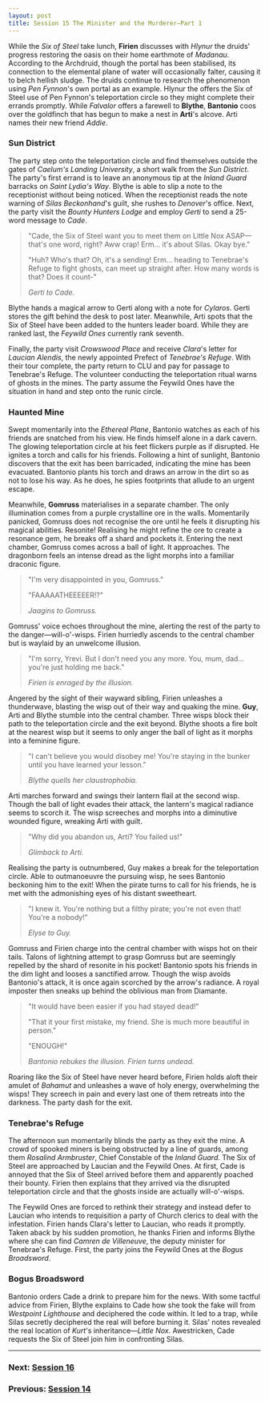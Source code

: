```yaml
---
layout: post
title: Session 15 The Minister and the Murderer—Part 1
---
```


While the *Six of Steel* take lunch, **Firien** discusses with *Hlynur* the druids' progress restoring the oasis on their home earthmote of *Madanau*. According to the Archdruid, though the portal has been stabilised, its connection to the elemental plane of water will occasionally falter, causing it to belch hellish sludge. The druids continue to research the phenomenon using *Pen Fynnon*'s own portal as an example. Hlynur the offers the Six of Steel use of Pen Fynnon's teleportation circle so they might complete their errands promptly. While *Falvalor* offers a farewell to **Blythe**, **Bantonio** coos over the goldfinch that has begun to make a nest in **Arti**'s alcove. Arti names their new friend *Addie*.

### Sun District

The party step onto the teleportation circle and find themselves outside the gates of *Caelum's Landing University*, a short walk from the *Sun District*. The party's first errand is to leave an anonymous tip at the *Inland Guard* barracks on *Saint Lydia's Way*. Blythe is able to slip a note to the receptionist without being noticed. When the receptionist reads the note warning of *Silas Beckonhand*'s guilt, she rushes to *Denover*'s office. Next, the party visit the *Bounty Hunters Lodge* and employ *Gerti* to send a 25-word message to *Cade*.

> "Cade, the Six of Steel want you to meet them on Little Nox ASAP—that's one word, right? Aww crap! Erm... it's about Silas. Okay bye."
>
> "Huh? Who's that? Oh, it's a sending! Erm... heading to Tenebrae's Refuge to fight ghosts, can meet up straight after. How many words is that? Does it count-"
>
> *Gerti to Cade.*

Blythe hands a magical arrow to Gerti along with a note for *Cylaros*. Gerti stores the gift behind the desk to post later. Meanwhile, Arti spots that the Six of Steel have been added to the hunters leader board. While they are ranked last, the *Feywild Ones* currently rank seventh.

Finally, the party visit *Crowswood Place* and receive *Clara*'s letter for *Laucian Alendis*, the newly appointed Prefect of *Tenebrae's Refuge*. With their tour complete, the party return to CLU and pay for passage to Tenebrae's Refuge. The volunteer conducting the teleportation ritual warns of ghosts in the mines. The party assume the Feywild Ones have the situation in hand and step onto the runic circle.

### Haunted Mine

Swept momentarily into the *Ethereal Plane*, Bantonio watches as each of his friends are snatched from his view. He finds himself alone in a dark cavern. The glowing teleportation circle at his feet flickers purple as if disrupted. He ignites a torch and calls for his friends. Following a hint of sunlight, Bantonio discovers that the exit has been barricaded, indicating the mine has been evacuated. Bantonio plants his torch and draws an arrow in the dirt so as not to lose his way. As he does, he spies footprints that allude to an urgent escape.

Meanwhile, **Gomruss** materialises in a separate chamber. The only illumination comes from a purple crystalline ore in the walls. Momentarily panicked, Gomruss does not recognise the ore until he feels it disrupting his magical abilities. Resonite! Realising he might refine the ore to create a resonance gem, he breaks off a shard and pockets it. Entering the next chamber, Gomruss comes across a ball of light. It approaches. The dragonborn feels an intense dread as the light morphs into a familiar draconic figure.

> "I'm very disappointed in you, Gomruss."
>
> "FAAAAATHEEEEER!?"
>
> *Jaagins to Gomruss.*

Gomruss' voice echoes throughout the mine, alerting the rest of the party to the danger—will-o'-wisps. Firien hurriedly ascends to the central chamber but is waylaid by an unwelcome illusion.

> "I'm sorry, Yrevi. But I don't need you any more. You, mum, dad... you're just holding me back."
>
> *Firien is enraged by the illusion.*

Angered by the sight of their wayward sibling, Firien unleashes a thunderwave, blasting the wisp out of their way and quaking the mine. **Guy**, Arti and Blythe stumble into the central chamber. Three wisps block their path to the teleportation circle and the exit beyond. Blythe shoots a fire bolt at the nearest wisp but it seems to only anger the ball of light as it morphs into a feminine figure.

> "I can't believe you would disobey me! You're staying in the bunker until you have learned your lesson."
>
> *Blythe quells her claustrophobia.*

Arti marches forward and swings their lantern flail at the second wisp. Though the ball of light evades their attack, the lantern's magical radiance seems to scorch it. The wisp screeches and morphs into a diminutive wounded figure, wreaking Arti with guilt.

> "Why did you abandon us, Arti? You failed us!"
>
> *Glimback to Arti.*

Realising the party is outnumbered, Guy makes a break for the teleportation circle. Able to outmanoeuvre the pursuing wisp, he sees Bantonio beckoning him to the exit! When the pirate turns to call for his friends, he is met with the admonishing eyes of his distant sweetheart.

> "I knew it. You're nothing but a filthy pirate; you're not even that! You're a nobody!"
>
> *Elyse to Guy.*

Gomruss and Firien charge into the central chamber with wisps hot on their tails. Talons of lightning attempt to grasp Gomruss but are seemingly repelled by the shard of resonite in his pocket! Bantonio spots his friends in the dim light and looses a sanctified arrow. Though the wisp avoids Bantonio's attack, it is once again scorched by the arrow's radiance. A royal imposter then sneaks up behind the oblivious man from Diamante.

> "It would have been easier if you had stayed dead!"
>
> "That it your first mistake, my friend. She is much more beautiful in person."
>
> "ENOUGH!"
>
> *Bantonio rebukes the illusion. Firien turns undead.*

Roaring like the Six of Steel have never heard before, Firien holds aloft their amulet of *Bahamut* and unleashes a wave of holy energy, overwhelming the wisps! They screech in pain and every last one of them retreats into the darkness. The party dash for the exit.

### Tenebrae's Refuge

The afternoon sun momentarily blinds the party as they exit the mine. A crowd of spooked miners is being obstructed by a line of guards, among them *Rosalind Armbruster*, Chief Constable of the *Inland Guard*. The Six of Steel are approached by Laucian and the Feywild Ones. At first, Cade is annoyed that the Six of Steel arrived before them and apparently poached their bounty. Firien then explains that they arrived via the disrupted teleportation circle and that the ghosts inside are actually will-o'-wisps.

The Feywild Ones are forced to rethink their strategy and instead defer to Laucian who intends to requisition a party of Church clerics to deal with the infestation. Firien hands Clara's letter to Laucian, who reads it promptly. Taken aback by his sudden promotion, he thanks Firien and informs Blythe where she can find *Camren de Villeneuve*, the deputy minister for Tenebrae's Refuge. First, the party joins the Feywild Ones at the *Bogus Broadsword*.

### Bogus Broadsword

Bantonio orders Cade a drink to prepare him for the news. With some tactful advice from Firien, Blythe explains to Cade how she took the fake will from *Westpoint Lighthouse* and deciphered the code within. It led to a trap, while Silas secretly deciphered the real will before burning it. Silas' notes revealed the real location of *Kurt*'s inheritance—*Little Nox*. Awestricken, Cade requests the Six of Steel join him in confronting Silas.

---

### **Next: [Session 16](session-16)**
### **Previous: [Session 14](session-14)**

